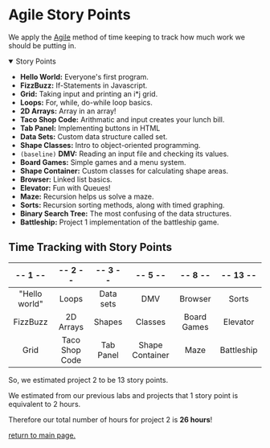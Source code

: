 # Agile Story Points
We apply the [Agile](https://en.wikipedia.org/wiki/Agile_software_development) method of time keeping to track how much work we should be putting in.

<details open>
<summary>Story Points</summary>

- **Hello World:** Everyone's first program.
- **FizzBuzz:** If-Statements in Javascript.
- **Grid:** Taking input and printing an i*j grid.
- **Loops:** For, while, do-while loop basics.
- **2D Arrays:** Array in an array!
- **Taco Shop Code:** Arithmatic and input creates your lunch bill.
- **Tab Panel:** Implementing buttons in HTML
- **Data Sets:** Custom data structure called set.
- **Shape Classes:** Intro to object-oriented programming.
- `(baseline)` **DMV:** Reading an input file and checking its values.
- **Board Games:** Simple games and a menu system.
- **Shape Container:** Custom classes for calculating shape areas.
- **Browser:** Linked list basics.
- **Elevator:** Fun with Queues!
- **Maze:** Recursion helps us solve a maze.
- **Sorts:** Recursion sorting methods, along with timed graphing.
- **Binary Search Tree:** The most confusing of the data structures.
- **Battleship:** Project 1 implementation of the battleship game.

</details>

## Time Tracking with Story Points

| -- 1 -- | -- 2 -- | -- 3 -- | -- 5 -- | -- 8 -- | -- 13 -- |
| :--: | :--: | :--: | :--: | :--: | :--: |
| "Hello world"	| Loops	| Data sets	| DMV | Browser |	Sorts |
| FizzBuzz | 2D Arrays | Shapes | Classes | Board Games | Elevator | Binary Search Tree |
| Grid | Taco Shop Code | Tab Panel | Shape Container | Maze | Battleship |

So, we estimated project 2 to be 13 story points.

We estimated from our previous labs and projects that 1 story point is equivalent to 2 hours.

Therefore our total number of hours for project 2 is **26 hours**!

[return to main page.](README.md)
